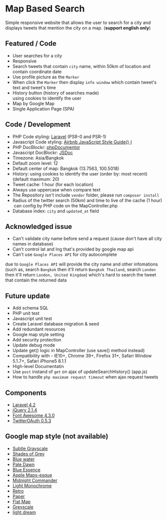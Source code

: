 # Map Based Search

Simple responsive website that allows the user to search for a city  and displays tweets that mention the city on a map. (**support english only**)

## Featured / Code

- User searches for a city
- Responsive
- Search tweets that contain `city` name, within 50km of location and contain coordinate date
- Use profile picture as the `Marker`
- When click the `Marker` then display `info window` which contain tweet's text and tweet's time
- History button (history of searches made) using cookies to identify the user
- Map by Google Map
- Single Application Page (SPA)

## Code / Development

- PHP Code styling: [Laravel](http://laravel.com/docs/4.2/contributions) (PSR-0 and PSR-1)
- Javascript Code styling: [Airbnb JavaScript Style Guide() {](https://github.com/airbnb/javascript)
- PHP DocBlockr: [phpDocumentor](http://phpdoc.org/)
- Javascript DocBlockr: [JSDoc](http://usejsdoc.org/)
- Timezone: Asia/Bangkok
- Default zoom level: 12
- Default center of map: Bangkok (13.7563, 100.5018)
- History: using cookies to identify the user (order by: most recent) (default maximum: 20)
- Tweet cache: 1 hour (for each location)
- Always use uppercase when compare text
- The Repository isn't include `vendor` folder, please run `composer install`
- Radius of the twitter search (50km) and time to live of the cache (1 hour) can config by PHP code on the MapController.php
- Database index: `city` and `updated_at` field

## Acknowledged issue

- Can't validate city name before send a request (cause don't have all city names in database)
- Can't control lat and lng that's provided by google map api
- Can't use `Google Places API` for city autocomplete

due to `Google Places API` will provide the city name and other infomations (such as, search `Bangkok` then it'll return `Bangkok Thailand`, search `London` then it'll return `London, United Kingdom`) which's hard to search the tweet that contain the returned data

## Future update

- Add schema SQL
- PHP unit test
- Javascript unit test
- Create Laravel database migration & seed
- Add redundant resources
- Google map style setting
- Add security protection
- Update debug mode
- Update get() logic in MapController (use save() method instead)
- Compatibility with - IE10+, Chrome 39+, Firefox 31+, Safari Window 5.1.7+, Safari iPhone5 8.1.1
- High-level Documentatin
- Use `post` instand of `get` on ajax of updateSearchHistory() (app.js)
- How to handle `php maximum request timeout` when ajax request tweets

## Components

- [Laravel 4.2](http://laravel.com/)
- [jQuery 2.1.4](https://jquery.com/)
- [Font Awesome 4.3.0](http://fortawesome.github.io/Font-Awesome/)
- [TwitterOAuth 0.5.3](https://twitteroauth.com/)

## Google map style (not available)

- [Subtle Grayscale](https://snazzymaps.com/style/15/subtle-grayscale)
- [Shades of Grey](https://snazzymaps.com/style/38/shades-of-grey)
- [Blue water](https://snazzymaps.com/style/25/blue-water)
- [Pale Dawn](https://snazzymaps.com/style/1/pale-dawn)
- [Blue Essence](https://snazzymaps.com/style/61/blue-essence)
- [Apple Maps-esque](https://snazzymaps.com/style/42/apple-maps-esque)
- [Midnight Commander](https://snazzymaps.com/style/2/midnight-commander)
- [Light Monochrome](https://snazzymaps.com/style/29/light-monochrome)
- [Retro](https://snazzymaps.com/style/18/retro)
- [Paper](https://snazzymaps.com/style/39/paper)
- [Flat Map](https://snazzymaps.com/style/53/flat-map)
- [Greyscale](https://snazzymaps.com/style/5/greyscale)
- [light dream](https://snazzymaps.com/style/134/light-dream)
